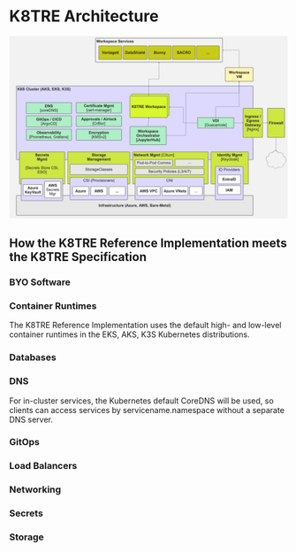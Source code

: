 # K8TRE Architecture

![High-Level K8TRE Architecture](img/K8TRE-high-level.png)

## How the K8TRE Reference Implementation meets the K8TRE Specification

### BYO Software

### Container Runtimes

The K8TRE Reference Implementation uses the default high- and low-level container runtimes in the EKS, AKS, K3S Kubernetes distributions. 

### Databases

### DNS

For in-cluster services, the Kubernetes default CoreDNS will be used, so clients can access services by servicename.namespace without a separate DNS server.

### GitOps

### Load Balancers

### Networking

### Secrets

### Storage